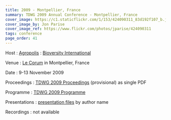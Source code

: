 ```yaml
---
title: 2009 - Montpellier, France
summary: TDWG 2009 Annual Conference - Montpellier, France
cover_image: https://c1.staticflickr.com/1/153/424090311_83d192f107_b.jpg
cover_image_by: Jon Parise
cover_image_ref: https://www.flickr.com/photos/jparise/424090311
tags: conference
page_order: 41
---
```


Host
: [Agropolis](http://www.agropolis.org/)
: [Bioversity International](https://www.bioversityinternational.org/)

Venue
: [Le Corum](http://www.montpellier-events.com/en/The-Corum/Presentation) in Montpellier, France

Date
: 9-13 November 2009

Proceedings
: [TDWG 2009 Proceedings](https://static.tdwg.org/conferences/2009/tdwg_2009_pre-proceedings.pdf) (provisional) as single PDF

Programme
: [TDWG 2009 Programme](https://static.tdwg.org/conferences/2009/tdwg_2009_programme.pdf)

Presentations
: [presentation files](./presentation-files/) by author name

Recordings
: not available
